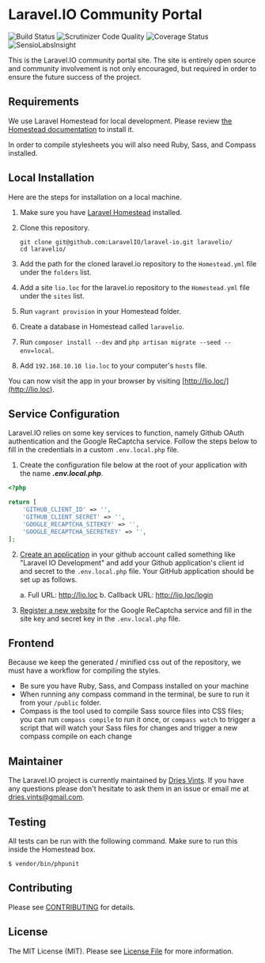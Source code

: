 # Laravel.IO Community Portal

<img src="https://travis-ci.org/LaravelIO/laravel.io.svg?branch=master" alt="Build Status">
<img src="https://scrutinizer-ci.com/g/LaravelIO/laravel.io/badges/quality-score.png?b=master" alt="Scrutinizer Code Quality">
<img src='https://coveralls.io/repos/LaravelIO/laravel.io/badge.png?branch=master' alt='Coverage Status' />
<img src="https://insight.sensiolabs.com/projects/50a7431f-66b0-4221-8837-7ccf1924031e/mini.png" alt="SensioLabsInsight">

This is the Laravel.IO community portal site. The site is entirely open source and community involvement is not only encouraged, but required in order to ensure the future success of the project.

## Requirements

We use Laravel Homestead for local development. Please review [the Homestead documentation](http://laravel.com/docs/homestead) to install it.

In order to compile stylesheets you will also need Ruby, Sass, and Compass installed.

## Local Installation

Here are the steps for installation on a local machine.

1. Make sure you have [Laravel Homestead](http://laravel.com/docs/homestead) installed.
2. Clone this repository.

    ```
    git clone git@github.com:LaravelIO/laravel-io.git laravelio/
    cd laravelio/
    ```

3. Add the path for the cloned laravel.io repository to the `Homestead.yml` file under the `folders` list.
4. Add a site `lio.loc` for the laravel.io repository to the `Homestead.yml` file under the `sites` list.
5. Run `vagrant provision` in your Homestead folder.
6. Create a database in Homestead called `laravelio`.
7. Run `composer install --dev` and `php artisan migrate --seed --env=local`.
8. Add `192.168.10.10 lio.loc` to your computer's `hosts` file.

You can now visit the app in your browser by visiting [http://lio.loc/](http://lio.loc).

## Service Configuration

Laravel.IO relies on some key services to function, namely Github OAuth authentication and the Google ReCaptcha service. Follow the steps below to fill in the credentials in a custom `.env.local.php` file.

1. Create the configuration file below at the root of your application with the name ***.env.local.php***.

```php
<?php

return [
    'GITHUB_CLIENT_ID' => '',
    'GITHUB_CLIENT_SECRET' => '',
    'GOOGLE_RECAPTCHA_SITEKEY' => '',
    'GOOGLE_RECAPTCHA_SECRETKEY' => '',
];

```

2. [Create an application](https://github.com/settings/applications) in your github account called something like "Laravel IO Development" and add your Github application's client id and secret to the `.env.local.php` file. Your GitHub application should be set up as follows.

    a. Full URL: http://lio.loc
    b. Callback URL: http://lio.loc/login

3. [Register a new website](https://www.google.com/recaptcha/admin) for the Google ReCaptcha service and fill in the site key and secret key in the `.env.local.php` file.

## Frontend

Because we keep the generated / minified css out of the repository, we must have a workflow for compiling the styles.

- Be sure you have Ruby, Sass, and Compass installed on your machine
- When running any compass command in the terminal, be sure to run it from your `/public` folder.
- Compass is the tool used to compile Sass source files into CSS files; you can run `compass compile` to run it once, or `compass watch` to trigger a script that will watch your Sass files for changes and trigger a new compass compile on each change

## Maintainer

The Laravel.IO project is currently maintained by [Dries Vints](https://github.com/driesvints). If you have any questions please don't hesitate to ask them in an issue or email me at [dries.vints@gmail.com](mailto:dries.vints@gmail.com).

## Testing

All tests can be run with the following command. Make sure to run this inside the Homestead box.

    $ vendor/bin/phpunit

## Contributing

Please see [CONTRIBUTING](CONTRIBUTING.md) for details.

## License

The MIT License (MIT). Please see [License File](LICENSE.md) for more information.
